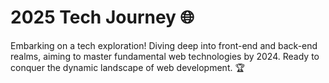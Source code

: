 # 2025 Tech Journey 🌐

Embarking on a tech exploration! Diving deep into front-end and back-end realms, aiming to master fundamental web technologies by 2024. Ready to conquer the dynamic landscape of web development. 🏆
